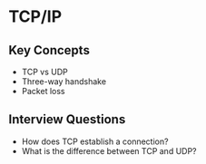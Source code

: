 # TCP/IP

## Key Concepts
- TCP vs UDP
- Three-way handshake
- Packet loss

## Interview Questions
- How does TCP establish a connection?
- What is the difference between TCP and UDP?
